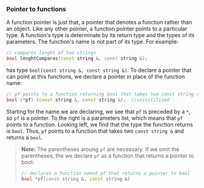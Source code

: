 ### Pointer to functions

A function pointer is just that, a pointer that denotes a function rather than an object. Like any other pointer, a function pointer points to a particular type. A function's type is determinate by its return type and the types of its parameters. The function's name is not part of its type. For example:

```c++
// compares lenght of two strings
bool lenghtCompares(const string &, const string &);
```

has type `bool(const string &, const string &)`. To declare a pointer that can point at this functions, we declare a pointer in place of the function name:

```c++
// pf points to a function returning bool that takes two const string references
bool (*pf) (const string &, const string &);  //uninitilized
```

Starting for the name we are declaring, we see that `pf` is preceded by a `*`, so `pf` is a pointer. To the right is a parameters list, which means that `pf` points to a function. Looking left, we find that the type the function returns is `bool`. Thus, `pf` points to a function that takes two `const string &` and returns a `bool`.

> **Note:**
> The parentheses aroung `pf` are necessary. If we omit the parentheses, the we declare `pf` as a function that returns a pointer to bool:
> ```c++
> // declares a function named pf that returns a pointer to bool
> bool *pf(const string &, const string &)
> ```

